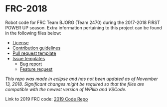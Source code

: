 # FRC-2018

Robot code for FRC Team BJORG (Team 2470) during the 2017-2018 FIRST POWER UP season. Extra information pertaining to this project can be found in the following files below:

* [License](https://github.com/Team2470/FRC-2018/blob/master/LICENSE)
* [Contribution guidelines](https://github.com/Team2470/FRC-2018/blob/master/CONTRIBUTING.md)
* [Pull request template](https://github.com/Team2470/FRC-2018/blob/master/PULL_REQUEST_TEMPLATE.md)
* [Issue templates](https://github.com/Team2470/FRC-2018/tree/master/.github/ISSUE_TEMPLATE)
  - [Bug report](https://github.com/Team2470/FRC-2018/blob/master/.github/ISSUE_TEMPLATE/bug_report.md)
  - [Feature request](https://github.com/Team2470/FRC-2018/blob/master/.github/ISSUE_TEMPLATE/feature_request.md)
  
  
 *This repo was made in eclipse and has not been updated as of November 13, 2018. Significant changes might be required so that the files are compatible with the newest version of WPIlib and VSCode.*

Link to 2019 FRC code: [2019 Code Repo](https://github.com/Team2470/FRC-2019)
